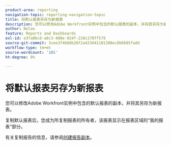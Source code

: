 ```yaml
---
product-area: reporting
navigation-topic: reporting-navigation-topic
title: 将默认报表另存为新报表
description: 您可以修改Adobe Workfront实例中包含的默认报表的副本，并将其另存为新报表。
author: Nolan
feature: Reports and Dashboards
exl-id: e3fa0bc6-a8c3-408e-924f-228c270ff579
source-git-commit: 3cee374b68b26f2a423d41101300ec8b6685fadd
workflow-type: tm+mt
source-wordcount: '101'
ht-degree: 0%

---
```


# 将默认报表另存为新报表

<!-- Audited: 11/2024 -->

您可以修改Adobe Workfront实例中包含的默认报表的副本，并将其另存为新报表。

复制默认报表后，您成为所复制报表的所有者，该报表显示在报表区域的“我的报表”部分。

有关复制报告的信息，请参阅[创建报告副本](../../../reports-and-dashboards/reports/creating-and-managing-reports/create-copy-report.md)。

